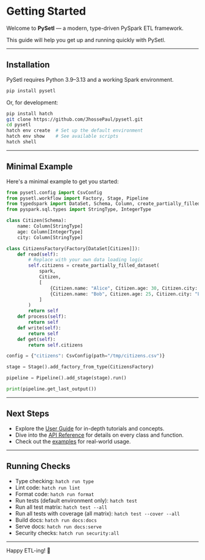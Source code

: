 # Getting Started

Welcome to **PySetl** — a modern, type-driven PySpark ETL framework.

This guide will help you get up and running quickly with PySetl.

---

## Installation

PySetl requires Python 3.9–3.13 and a working Spark environment.

```bash
pip install pysetl
```

Or, for development:
```bash
pip install hatch
git clone https://github.com/JhossePaul/pysetl.git
cd pysetl
hatch env create  # Set up the default environment
hatch env show    # See available scripts
hatch shell
```

---

## Minimal Example

Here's a minimal example to get you started:

```python
from pysetl.config import CsvConfig
from pysetl.workflow import Factory, Stage, Pipeline
from typedspark import DataSet, Schema, Column, create_partially_filled_dataset
from pyspark.sql.types import StringType, IntegerType

class Citizen(Schema):
    name: Column[StringType]
    age: Column[IntegerType]
    city: Column[StringType]

class CitizensFactory(Factory[DataSet[Citizen]]):
    def read(self):
        # Replace with your own data loading logic
        self.citizens = create_partially_filled_dataset(
            spark,
            Citizen,
            [
                {Citizen.name: "Alice", Citizen.age: 30, Citizen.city: "NYC"},
                {Citizen.name: "Bob", Citizen.age: 25, Citizen.city: "LA"}
            ]
        )
        return self
    def process(self):
        return self
    def write(self):
        return self
    def get(self):
        return self.citizens

config = {"citizens": CsvConfig(path="/tmp/citizens.csv")}

stage = Stage().add_factory_from_type(CitizensFactory)

pipeline = Pipeline().add_stage(stage).run()

print(pipeline.get_last_output())
```

---

## Next Steps
- Explore the [User Guide](user-guide/configuration.md) for in-depth tutorials and concepts.
- Dive into the [API Reference](api/pysetl.md) for details on every class and function.
- Check out the [examples](https://github.com/JhossePaul/pysetl/tree/main/examples) for real-world usage.

---

## Running Checks

- Type checking: `hatch run type`
- Lint code: `hatch run lint`
- Format code: `hatch run format`
- Run tests (default environment only): `hatch test`
- Run all test matrix: `hatch test --all`
- Run all tests with coverage (all matrix): `hatch test --cover --all`
- Build docs: `hatch run docs:docs`
- Serve docs: `hatch run docs:serve`
- Security checks: `hatch run security:all`

---

Happy ETL-ing! 🚀
